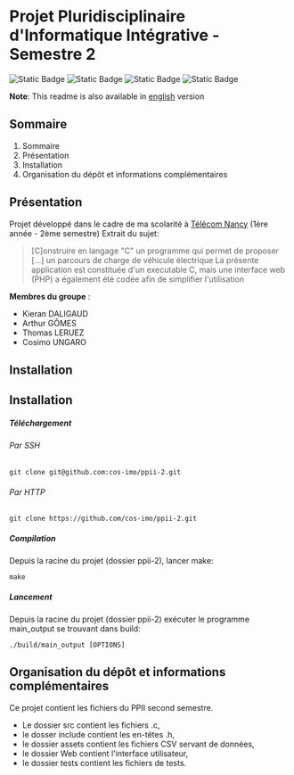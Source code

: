 # Projet Pluridisciplinaire d'Informatique Intégrative - Semestre 2

![Static Badge](https://img.shields.io/badge/Télécom-Projet_scolaire-purple)
![Static Badge](https://img.shields.io/badge/Langage-C-blue)
![Static Badge](https://img.shields.io/badge/Langage-Makefile-green)
![Static Badge](https://img.shields.io/badge/Interface_web-PHP-purple)

**Note**: This readme is also available in [english](https://github.com/cos-imo/ppii-2/blob/main/README-EN.md) version

## Sommaire
1. Sommaire
2. Présentation
3. Installation
4. Organisation du dépôt et informations complémentaires

## Présentation
Projet développé dans le cadre de ma scolarité à [Télécom Nancy](https://telecomnancy.univ-lorraine.fr) (1ère année - 2ème semestre)
Extrait du sujet:

> [C]onstruire en langage "C" un programme qui permet de proposer [...] un parcours de charge de véhicule électrique
La présente application est constituée d'un executable C, mais une interface web (PHP) a également été codée afin de simplifier l'utilisation 

**Membres du groupe** :
- Kieran DALIGAUD
- Arthur GÔMES
- Thomas LERUEZ
- Cosimo UNGARO

## Installation

## Installation
##### Téléchargement
###### Par SSH
```
git clone git@github.com:cos-imo/ppii-2.git
```
###### Par HTTP
```
git clone https://github.com/cos-imo/ppii-2.git
```

##### Compilation
Depuis la racine du projet (dossier ppii-2), lancer make:
```
make
```


##### Lancement
Depuis la racine du projet (dossier ppii-2) exécuter le programme main_output se trouvant dans build:
```
./build/main_output [OPTIONS]
```

## Organisation du dépôt et informations complémentaires

Ce projet contient les fichiers du PPII second semestre.
- Le dossier src contient les fichiers .c,
- le dosser include contient les en-têtes .h,
- le dossier assets contient les fichiers CSV servant de données,
- le dossier Web contient l'interface utilisateur,
- le dossier tests contient les fichiers de tests.

